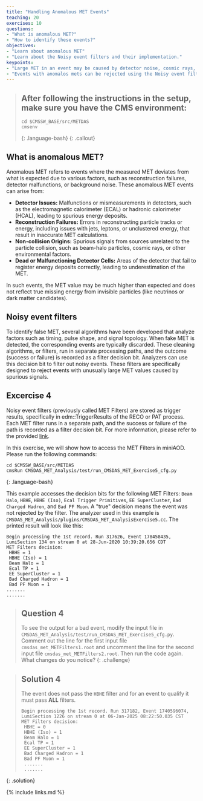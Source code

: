 ```yaml
---
title: "Handling Anomalous MET Events"
teaching: 20
exercises: 10
questions:
- "What is anomalous MET?"
- "How to identify these events?"
objectives:
- "Learn about anomalous MET"
- "Learn about the Noisy event filters and their implementation."
keypoints:
- "Large MET in an event may be caused by detector noise, cosmic rays, and beam-halo particles. Such MET with uninteresting origins is called false MET, anomalous MET, or fake MET and can be an indication of problematic event reconstruction."
- "Events with anomalos mets can be rejected using the Noisy event filters."
---
```


> ## After following the instructions in the setup, make sure you have the CMS environment:
>
> ~~~
> cd $CMSSW_BASE/src/METDAS
> cmsenv
> ~~~
> {: .language-bash}
{: .callout}

## What is anomalous MET? 

Anomalous MET refers to events where the measured MET deviates from what is expected due to various factors, such as reconstruction failures, detector malfunctions, or background noise.
These anomalous MET events can arise from:
- **Detector Issues:** Malfunctions or mismeasurements in detectors, such as the electromagnetic calorimeter (ECAL) or hadronic calorimeter (HCAL), leading to spurious energy deposits.
- **Reconstruction Failures:** Errors in reconstructing particle tracks or energy, including issues with jets, leptons, or unclustered energy, that result in inaccurate MET calculations.
- **Non-collision Origins:** Spurious signals from sources unrelated to the particle collision, such as beam-halo particles, cosmic rays, or other environmental factors.
- **Dead or Malfunctioning Detector Cells:** Areas of the detector that fail to register energy deposits correctly, leading to underestimation of the MET.

In such events, the MET value may be much higher than expected and does not reflect true missing energy from invisible particles (like neutrinos or dark matter candidates).

## Noisy event filters

To identify false MET, several algorithms have been developed that analyze factors such as timing, pulse shape, and signal topology.
When fake MET is detected, the corresponding events are typically discarded.
These cleaning algorithms, or filters, run in separate processing paths, and the outcome (success or failure) is recorded as a filter decision bit.
Analyzers can use this decision bit to filter out noisy events. These filters are specifically designed to reject events with unusually large MET values caused by spurious signals.

## Excercise 4

Noisy event filters (previously called MET Filters) are stored as trigger results, specifically in edm::TriggerResults of the RECO or PAT process. Each MET filter runs in a separate path, and the success or failure of the path is recorded as a filter decision bit. For more information, please refer to the provided [link](https://twiki.cern.ch/twiki/bin/viewauth/CMS/MissingETOptionalFiltersRun2).

In this exercise, we will show how to access the MET Filters in miniAOD. Please run the following commands:
~~~
cd $CMSSW_BASE/src/METDAS
cmsRun CMSDAS_MET_Analysis/test/run_CMSDAS_MET_Exercise5_cfg.py
~~~
{: .language-bash}

This example accesses the decision bits for the following MET Filters: `Beam Halo`, `HBHE`, `HBHE (Iso)`, `Ecal Trigger Primitives`, `EE SuperCluster`, `Bad Charged Hadron`, and `Bad PF Muon`. A "true" decision means the event was not rejected by the filter. The analyzer used in this example is `CMSDAS_MET_Analysis/plugins/CMSDAS_MET_AnalysisExercise5.cc`. The printed result will look like this:

```
Begin processing the 1st record. Run 317626, Event 178458435, LumiSection 134 on stream 0 at 28-Jun-2020 10:39:20.656 CDT
MET Filters decision:
 HBHE = 1
 HBHE (Iso) = 1
 Beam Halo = 1
 Ecal TP = 1
 EE SuperCluster = 1
 Bad Charged Hadron = 1
 Bad PF Muon = 1
.......
.......
```

> ## Question 4
> To see the output for a bad event, modify the input file in `CMSDAS_MET_Analysis/test/run_CMSDAS_MET_Exercise5_cfg.py`.
> Comment out the line for the first input file `cmsdas_met_METFilters1.root` and uncomment the line for the second input file `cmsdas_met_METFilters2.root`.
> Then run the code again. What changes do you notice?
{: .challenge}

> ## Solution 4
> The event does not pass the `HBHE` filter and for an event to qualify it must pass **ALL** filters.
> ```
> Begin processing the 1st record. Run 317182, Event 1740596074, LumiSection 1226 on stream 0 at 06-Jan-2025 08:22:50.035 CST
> MET Filters decision: 
>  HBHE = 0
>  HBHE (Iso) = 1
>  Beam Halo = 1
>  Ecal TP = 1
>  EE SuperCluster = 1
>  Bad Charged Hadron = 1
>  Bad PF Muon = 1
>  .......
>  .......
> ```
{: .solution}


{% include links.md %}

